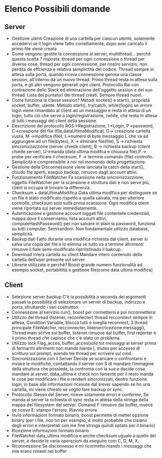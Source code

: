 # Elenco Possibili domande


## Server
- Gestione utenti
Creazione di una cartella per ciascun utente, solamente accedervi se il login viene fatto correttamente, dopo aver caricato il primo file viene creata
- Come vengono gestite la connessione al server, multithread... perchè questa scelta ?
 risposta: thread per ogni connessione o thread per diverse cose, thread per ogni connessione, per nostro servizio, non perdita de effcienza e relativa semplictità del codice. 
 Thread sempre in attesa sulla porta, quando riceve connessione genrea una classe session, all'interno da un nuovo thread. Primo thread resta in attesa sulla porta, e gli altri vengono generati ogni client. Protocollo Rai con contrazione dello Stack ed eliminazione dell'oggetto session e del suo thread. Lista dei puntatori dei thread creati. Sempre thread nuovi. 
- Come funziona la classe session?
Metodi socket() e start(), proprietà socket, buffer, utente. Metodo start(), try/catch, while(!login) se errore login viene rimandato al client ad un messaggio e resta in attesa di un login, tutto ciò che serve a login/registrazione,  /while, che resta in attesa di tutti i messaggi del client della sessione.
- Descrizione del protocollo
RGS->Registrazione, I->Login, P->password, C->creazione del file (file,dataUltimaModifica), D-> creazione cartella vuota, M ->modifica (file), L->numero di byte messaggio L che va ad aggiungere ad un file(bytes), X -> elminare file(file), S -> richiesta sincronizzazzione (server chiede client), B -> richiesta backup (client chiede server), U->manda (data ultima modifca e chiusura file),P -> probe per verificare il checksum, F -> termine comando (file) controllo.
Semplicità e comprensibile a noi nel momendo della progettazione.
- Gestione della Disconnessione
viene lanciata la catch della start(), chiudo file aperti, eseguo backup, rimuovo dagli account attivi.
- Funzionamento FileWatcher
Fa scansione nella sincronizzazzione, oggetto FileWatcher per la scansione e struttura dati e non serve più, client si occupa di trovare la differenza.
- Checksum + dataUltimaModifica
Data ultima modifica per distinguere se un file è stato modificato rispetto a quella salvata, ma per ulteriore controllo, checksum solo sulla prima scansione. Ogni modifica client viene riportata sul server immediatamente.
- Autenticazione e gestione account loggati
file contentete credenziali, mappa dove li conserviamo, lista account attivi, computeHashPassword() per non salvare in plain la password, funziona su tutti computer. Semirandom. Non fondamentale utilizzo database, semplicità 
- Backup dati
Fatto durante una modifica richiesta dal client, server si salva una copia del file e lo elimina se tutto va a termine altrimenti rimuove il fiale semi-modificato riptritstinado il bakcup.
- Download intera cartella su client
Mandare intero contenuto della cartella dell'user presente sul server
- Librerie utilizzate e perchè?
Boost grande numero funzionalità ad esempio socket, portabitlità e gestione file(come data ultima modifica)

## Client 
- Selezione server backup
C'è la possibilità a seconda dei argomenti passati la possibilità di selezionare un server di backup, indirizzo e porta, sfruttando i vari costruttori.
- Connessione al servizio
run(), boost per connettersi e poi ricconnettersi
- Utilizzo dei thread (listener, reconnecter)
thread recconnect sempre in attesa, Condition Variable, blocca tutti e sveglia reconnect, 3 thread principale FileWatcher, recconnecter, listener(ricezione messaggi), Thread main scrive sul buffer, listener rimuove dal buffer, first reporter è il primo thread che capisce che c'è stato un problema.
- Utilizzo lock
 Flag_acces, buffer_acces(solo tot messaggi al server prima di fermarmi altrimenti non mando niente ), mutex per accesso di scrittura sul prompt, avendo tre thread per scrivere sul cmd.
- Sincronizzazione con il Server
Decide se scaricare o confrontarsi e inviare le modifiche, contattando il server con S di mandare l'immagine della struttura che possiede, la confronta con la sua e decide cosa mandare al server, data_ultima e check non faniente per il resto manda le cose per modificare i file e renderli sincronizzati, dentro funzione login, in base alle informazioni ricevute dal srever sapendo se ho una cartella, mi viene chiesto se voglio fare backup or sync.
- Protocollo
Stesso del Server, riceve solamente errori e conferme, Se manda al server la richiesta di sync resta in attesa della stringa della mappa del filesystem del server. Comandi F rimuovo dal buffer, invece se ricevo E: stampo l'errore. Riavvio errore.
- Invio informazioni
formato binario, boost permette di metter opzione binary (per i file, non txt per esempio, è molto probabile che cisiano degli errori e interpretati con me fine stringa quindi optato per il binario)
- Ricezione informazioni
formato binario
- FileWatcher
data_ultima modifica e anche checksum uguale a quello del server, e decide le varie operazioni da eseguire com C, D, M, X.
- Riconnessione
Se disconnesso e mi riconnetto mando i messaggi che mie erano rimasti nel buffer
